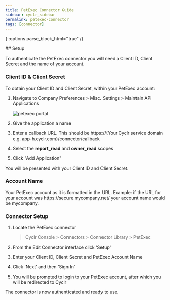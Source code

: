 ```yaml
---
title: PetExec Connector Guide
sidebar: cyclr_sidebar
permalink: petexec-connector
tags: [connector]
---
```

{::options parse_block_html="true" /}
<section class="card">
## Setup

To authenticate the PetExec connector you will need a Client ID, Client Secret and the name of your account.

### Client ID & Client Secret

To obtain your Client ID and Client Secret, within your PetExec account:

1. Navigate to Company Preferences > Misc. Settings > Maintain API Applications

   ![petexec portal](./images/petexec_img_1.png)

2. Give the application a name

3. Enter a callback URL. This should be https://{Your Cyclr service domain e.g. <span>app-h.cyclr.</span>com}/connector/callback

4. Select the **report_read** and **owner_read** scopes

5. Click "Add Application"

You will be presented with your Client ID and Client Secret.

### Account Name

Your PetExec account as it is formatted in the URL. Example: if the URL for your account was https://<span>secure.mycompany.</span>net/ your account name would be mycompany.

### Connector Setup

1. Locate the PetExec connector

   > Cyclr Console > Connectors > Connector Library > PetExec

2. From the Edit Connector interface click 'Setup'

3. Enter your Client ID, Client Secret and PetExec Account Name

4. Click 'Next' and then 'Sign In'

5. You will be prompted to login to your PetExec account, after which you will be redirected to Cyclr

The connector is now authenticated and ready to use.

</section>
